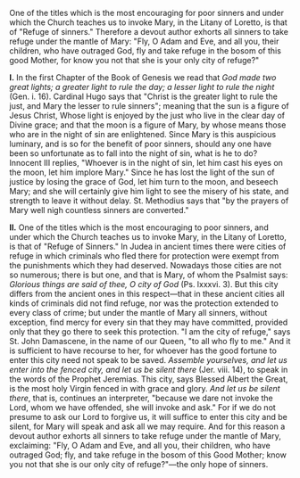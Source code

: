 
One of the titles which is the most encouraging for poor sinners and under which the Church teaches us to invoke Mary, in the Litany of Loretto, is that of \"Refuge of sinners.\" Therefore a devout author exhorts all sinners to take refuge under the mantle of Mary: \"Fly, O Adam and Eve, and all you, their children, who have outraged God, fly and take refuge in the bosom of this good Mother, for know you not that she is your only city of refuge?\"

**I\.** In the first Chapter of the Book of Genesis we read that *God made two great lights; a greater light to rule the day; a lesser light to rule the night* (Gen. i. 16). Cardinal Hugo says that \"Christ is the greater light to rule the just, and Mary the lesser to rule sinners\"; meaning that the sun is a figure of Jesus Christ, Whose light is enjoyed by the just who live in the clear day of Divine grace; and that the moon is a figure of Mary, by whose means those who are in the night of sin are enlightened. Since Mary is this auspicious luminary, and is so for the benefit of poor sinners, should any one have been so unfortunate as to fall into the night of sin, what is he to do? Innocent III replies, \"Whoever is in the night of sin, let him cast his eyes on the moon, let him implore Mary.\" Since he has lost the light of the sun of justice by losing the grace of God, let him turn to the moon, and beseech Mary; and she will certainly give him light to see the misery of his state, and strength to leave it without delay. St. Methodius says that \"by the prayers of Mary well nigh countless sinners are converted.\"

**II\.** One of the titles which is the most encouraging to poor sinners, and under which the Church teaches us to invoke Mary, in the Litany of Loretto, is that of \"Refuge of Sinners.\" In Judea in ancient times there were cities of refuge in which criminals who fled there for protection were exempt from the punishments which they had deserved. Nowadays those cities are not so numerous; there is but one, and that is Mary, of whom the Psalmist says: *Glorious things are said of thee, O city of God* (Ps. lxxxvi. 3). But this city differs from the ancient ones in this respect—that in these ancient cities all kinds of criminals did not find refuge, nor was the protection extended to every class of crime; but under the mantle of Mary all sinners, without exception, find mercy for every sin that they may have committed, provided only that they go there to seek this protection. \"I am the city of refuge,\" says St. John Damascene, in the name of our Queen, \"to all who fly to me.\" And it is sufficient to have recourse to her, for whoever has the good fortune to enter this city need not speak to be saved. *Assemble yourselves, and let us enter into the fenced city, and let us be silent there* (Jer. viii. 14), to speak in the words of the Prophet Jeremias. This city, says Blessed Albert the Great, is the most holy Virgin fenced in with grace and glory. *And let us be silent there*, that is, continues an interpreter, \"because we dare not invoke the Lord, whom we have offended, she will invoke and ask.\" For if we do not presume to ask our Lord to forgive us, it will suffice to enter this city and be silent, for Mary will speak and ask all we may require. And for this reason a devout author exhorts all sinners to take refuge under the mantle of Mary, exclaiming: \"Fly, O Adam and Eve, and all you, their children, who have outraged God; fly, and take refuge in the bosom of this Good Mother; know you not that she is our only city of refuge?\"—the only hope of sinners.

